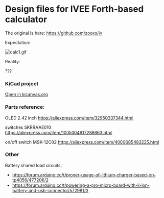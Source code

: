 # Design files for IVEE Forth-based calculator

The original is here: https://github.com/zooxo/iv

Expectation:

![calc1.gif](doc/calc1.gif)

Reality:

???

### KiCad project

[Open in kicanvas.org](https://kicanvas.org/?github=https%3A%2F%2Fgithub.com%2Fsvofski%2Fcalculator-ivee%2Ftree%2Fmaster%2Fhardware%2Fcalc)

### Parts reference:

OLED 2.42 inch https://aliexpress.com/item/32950307344.html

switches SKRRAAE010 https://aliexpress.com/item/1005004917288663.html

on/off switch MSK-12C02 https://aliexpress.com/item/4000685483225.html

### Other

Battery shared load circuits:

 * https://forum.arduino.cc/t/proper-usage-of-lithium-charger-based-on-tp4056/477206/2
 * https://forum.arduino.cc/t/powering-a-pro-micro-board-with-li-ion-battery-and-usb-connector/572981/3
